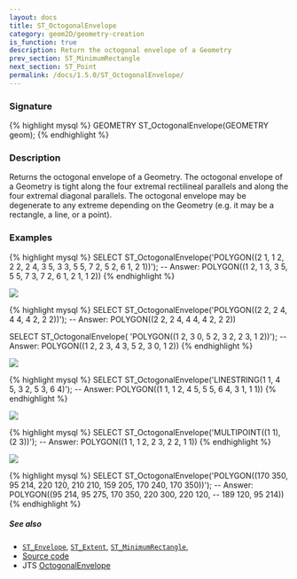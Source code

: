 ```yaml
---
layout: docs
title: ST_OctogonalEnvelope
category: geom2D/geometry-creation
is_function: true
description: Return the octogonal envelope of a Geometry
prev_section: ST_MinimumRectangle
next_section: ST_Point
permalink: /docs/1.5.0/ST_OctogonalEnvelope/
---
```


### Signature

{% highlight mysql %}
GEOMETRY ST_OctogonalEnvelope(GEOMETRY geom);
{% endhighlight %}

### Description

Returns the octogonal envelope of a Geometry.
The octogonal envelope of a Geometry is tight along the four
extremal rectilineal parallels and along the four extremal diagonal parallels.
The octogonal envelope may be degenerate to any extreme depending on the
Geometry (e.g. it may be a rectangle, a line, or a point).

### Examples

{% highlight mysql %}
SELECT ST_OctogonalEnvelope('POLYGON((2 1, 1 2, 2 2, 2 4, 3 5,
                                      3 3, 5 5, 7 2, 5 2, 6 1,
                                      2 1))');
-- Answer: POLYGON((1 2, 1 3, 3 5, 5 5, 7 3, 7 2, 6 1, 2 1, 1 2))
{% endhighlight %}

<img class="displayed" src="../ST_OctogonalEnvelope_0.png"/>

{% highlight mysql %}
SELECT ST_OctogonalEnvelope('POLYGON((2 2, 2 4, 4 4, 4 2, 2 2))');
-- Answer: POLYGON((2 2, 2 4, 4 4, 4 2, 2 2))

SELECT ST_OctogonalEnvelope(
    'POLYGON((1 2, 3 0, 5 2, 3 2, 2 3, 1 2))');
-- Answer: POLYGON((1 2, 2 3, 4 3, 5 2, 3 0, 1 2))
{% endhighlight %}

<img class="displayed" src="../ST_OctogonalEnvelope_1.png"/>

{% highlight mysql %}
SELECT ST_OctogonalEnvelope('LINESTRING(1 1, 4 5, 3 2, 5 3, 6 4)');
-- Answer: POLYGON((1 1, 1 2, 4 5, 5 5, 6 4, 3 1, 1 1))
{% endhighlight %}

<img class="displayed" src="../ST_OctogonalEnvelope_2.png"/>

{% highlight mysql %}
SELECT ST_OctogonalEnvelope('MULTIPOINT((1 1), (2 3))');
-- Answer: POLYGON((1 1, 1 2, 2 3, 2 2, 1 1))
{% endhighlight %}

<img class="displayed" src="../ST_OctogonalEnvelope_3.png"/>

{% highlight mysql %}
SELECT ST_OctogonalEnvelope('POLYGON((170 350, 95 214, 220 120,
                                      210 210, 159 205, 170 240,
                                      170 350))');
-- Answer: POLYGON((95 214, 95 275, 170 350, 220 300, 220 120,
--                  189 120, 95 214))
{% endhighlight %}

##### See also

* [`ST_Envelope`](../ST_Envelope),
  [`ST_Extent`](../ST_Extent),
  [`ST_MinimumRectangle`](../ST_MinimumRectangle),
* <a href="https://github.com/orbisgis/h2gis/blob/master/h2gis-functions/src/main/java/org/h2gis/functions/spatial/create/ST_OctogonalEnvelope.java" target="_blank">Source code</a>
* JTS [OctogonalEnvelope](http://tsusiatsoftware.net/jts/javadoc/com/vividsolutions/jts/geom/OctagonalEnvelope.html)
